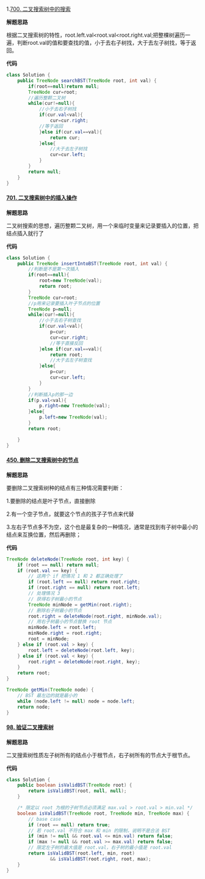 1.[700. 二叉搜索树中的搜索](https://leetcode-cn.com/problems/search-in-a-binary-search-tree/)

**解题思路**

根据二叉搜索树的特性，root.left.val<root.val<root.right.val;把整棵树遍历一遍，判断root.val的值和要查找的值，小于去右子树找，大于去左子树找，等于返回。

**代码**

```java
class Solution {
    public TreeNode searchBST(TreeNode root, int val) {
        if(root==null)return null;
        TreeNode cur=root;
        //遍历整颗二叉树
        while(cur!=null){
            //小于去右子树找
            if(cur.val<val){
                cur=cur.right;
            //等于返回
            }else if(cur.val==val){
                return cur;
            }else{
                //大于去左子树找
                cur=cur.left;
            }
        }
        return null;
    }
}
```

#### [701. 二叉搜索树中的插入操作](https://leetcode-cn.com/problems/insert-into-a-binary-search-tree/)

**解题思路**

二叉树搜索的思想，遍历整颗二叉树，用一个来临时变量来记录要插入的位置，把结点插入就行了

**代码**

```java
class Solution {
    public TreeNode insertIntoBST(TreeNode root, int val) {
        //判断是不是第一次插入
        if(root==null){
            root=new TreeNode(val);
            return root;
        }
        TreeNode cur=root;
        //p用来记录要插入叶子节点的位置
        TreeNode p=null;
        while(cur!=null){
            //小于去右子树查找
            if(cur.val<val){
                p=cur;
                cur=cur.right;
                //等于直接反回
            }else if(cur.val==val){
                return root;
                //大于去左子树查找
            }else{
                p=cur;
                cur=cur.left;
            }
        }
        //判断插入p的那一边
        if(p.val<val){
            p.right=new TreeNode(val);
        }else{
            p.left=new TreeNode(val);
        }
        return root;

    }
}
```

#### [450. 删除二叉搜索树中的节点](https://leetcode-cn.com/problems/delete-node-in-a-bst/)

**解题思路**

要删除二叉搜索树种的结点有三种情况需要判断：

1.要删除的结点是叶子节点，直接删除

2.有一个空子节点，就要这个节点的孩子子节点来代替

3.左右子节点多不为空，这个也是最复杂的一种情况，通常是找到有子树中最小的结点来互换位置，然后再删除；

**代码**

```java
TreeNode deleteNode(TreeNode root, int key) {
    if (root == null) return null;
    if (root.val == key) {
        // 这两个 if 把情况 1 和 2 都正确处理了
        if (root.left == null) return root.right;
        if (root.right == null) return root.left;
        // 处理情况 3
        // 获得右子树最小的节点
        TreeNode minNode = getMin(root.right);
        // 删除右子树最小的节点
        root.right = deleteNode(root.right, minNode.val);
        // 用右子树最小的节点替换 root 节点
        minNode.left = root.left;
        minNode.right = root.right;
        root = minNode;
    } else if (root.val > key) {
        root.left = deleteNode(root.left, key);
    } else if (root.val < key) {
        root.right = deleteNode(root.right, key);
    }
    return root;
}

TreeNode getMin(TreeNode node) {
    // BST 最左边的就是最小的
    while (node.left != null) node = node.left;
    return node;
}

```

#### [98. 验证二叉搜索树](https://leetcode-cn.com/problems/validate-binary-search-tree/)

**解题思路**

二叉搜索树性质左子树所有的结点小于根节点，右子树所有的节点大于根节点。

**代码**

```java
class Solution {
    public boolean isValidBST(TreeNode root) {
        return isValidBST(root, null, null);
    }

    /* 限定以 root 为根的子树节点必须满足 max.val > root.val > min.val */
    boolean isValidBST(TreeNode root, TreeNode min, TreeNode max) {
        // base case
        if (root == null) return true;
        // 若 root.val 不符合 max 和 min 的限制，说明不是合法 BST
        if (min != null && root.val <= min.val) return false;
        if (max != null && root.val >= max.val) return false;
        // 限定左子树的最大值是 root.val，右子树的最小值是 root.val
        return isValidBST(root.left, min, root)
                && isValidBST(root.right, root, max);
    }
}

```

